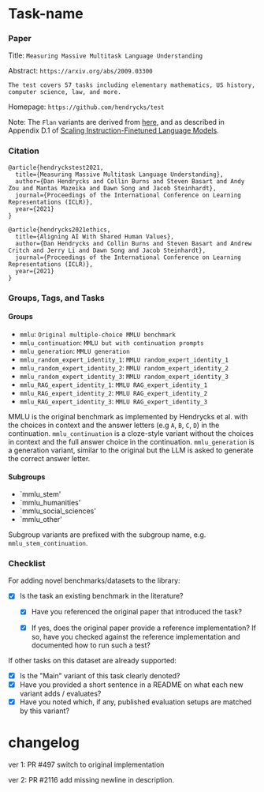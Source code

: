 # Task-name

### Paper

Title: `Measuring Massive Multitask Language Understanding`

Abstract: `https://arxiv.org/abs/2009.03300`

`The test covers 57 tasks including elementary mathematics, US history, computer science, law, and more.`

Homepage: `https://github.com/hendrycks/test`

Note: The `Flan` variants are derived from [here](https://github.com/jasonwei20/flan-2), and as described in Appendix D.1 of [Scaling Instruction-Finetuned Language Models](https://arxiv.org/abs/2210.11416).

### Citation

```
@article{hendryckstest2021,
  title={Measuring Massive Multitask Language Understanding},
  author={Dan Hendrycks and Collin Burns and Steven Basart and Andy Zou and Mantas Mazeika and Dawn Song and Jacob Steinhardt},
  journal={Proceedings of the International Conference on Learning Representations (ICLR)},
  year={2021}
}

@article{hendrycks2021ethics,
  title={Aligning AI With Shared Human Values},
  author={Dan Hendrycks and Collin Burns and Steven Basart and Andrew Critch and Jerry Li and Dawn Song and Jacob Steinhardt},
  journal={Proceedings of the International Conference on Learning Representations (ICLR)},
  year={2021}
}
```

### Groups, Tags, and Tasks

#### Groups

* `mmlu`: `Original multiple-choice MMLU benchmark`
* `mmlu_continuation`: `MMLU but with continuation prompts`
* `mmlu_generation`: `MMLU generation`
* `mmlu_random_expert_identity_1`: `MMLU random_expert_identity_1`
* `mmlu_random_expert_identity_2`: `MMLU random_expert_identity_2`
* `mmlu_random_expert_identity_3`: `MMLU random_expert_identity_3`
* `mmlu_RAG_expert_identity_1`: `MMLU RAG_expert_identity_1`
* `mmlu_RAG_expert_identity_2`: `MMLU RAG_expert_identity_2`
* `mmlu_RAG_expert_identity_3`: `MMLU RAG_expert_identity_3`

MMLU is the original benchmark as implemented by Hendrycks et al. with the choices in context and the answer letters (e.g `A`, `B`, `C`, `D`) in the continuation.
`mmlu_continuation` is a cloze-style variant without the choices in context and the full answer choice in the continuation.
`mmlu_generation` is a generation variant, similar to the original but the LLM is asked to generate the correct answer letter.


#### Subgroups

* `mmlu_stem'
* `mmlu_humanities'
* `mmlu_social_sciences'
* `mmlu_other'

Subgroup variants are prefixed with the subgroup name, e.g. `mmlu_stem_continuation`.

### Checklist

For adding novel benchmarks/datasets to the library:
* [x] Is the task an existing benchmark in the literature?
  * [x] Have you referenced the original paper that introduced the task?
  * [x] If yes, does the original paper provide a reference implementation? If so, have you checked against the reference implementation and documented how to run such a test?


If other tasks on this dataset are already supported:
* [x] Is the "Main" variant of this task clearly denoted?
* [x] Have you provided a short sentence in a README on what each new variant adds / evaluates?
* [x] Have you noted which, if any, published evaluation setups are matched by this variant?

# changelog
ver 1: PR #497
switch to original implementation

ver 2: PR #2116
add missing newline in description.
